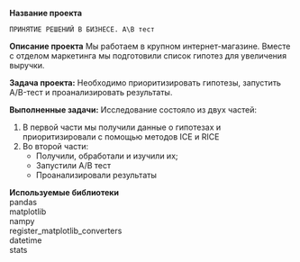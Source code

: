 **Название проекта**  


`ПРИНЯТИЕ РЕШЕНИЙ В БИЗНЕСЕ. А\В тест`



**Описание проекта**
Мы работаем в крупном интернет-магазине. Вместе с отделом маркетинга мы подготовили список гипотез для увеличения выручки.


**Задача проекта:** Необходимо приоритизировать гипотезы, запустить A/B-тест и проанализировать результаты. 

**Выполненные задачи:**
Исследование состояло из двух частей:
1. В первой части мы получили данные о гипотезах и приоритизировали c помощью методов ICE и RICE
2. Во второй части:
   * Получили, обработали и изучили их;
   * Запустили A/B тест
   * Проанализировали результаты

**Используемые библиотеки**  
pandas  
matplotlib  
nampy  
register_matplotlib_converters  
datetime  
stats


```python

```
